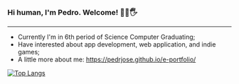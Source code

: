 ### Hi human, I'm Pedro. Welcome! 🧛‍♂️🖐️
---
- Currently I'm in 6th period of Science Computer Graduating; 
- Have interested about app development, web application, and indie games;
- A little more about me: https://pedrjose.github.io/e-portfolio/

[![Top Langs](https://github-readme-stats.vercel.app/api/top-langs/?username=pedrjose&layout=compact)](https://github.com/pedrjose/github-readme-stats)

